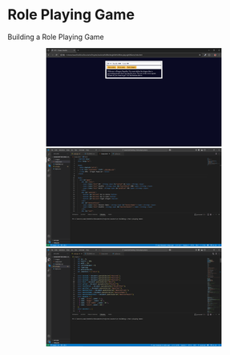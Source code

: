 # Role Playing Game
Building a Role Playing Game

<p align="center">
  <img src="./images/Screenshot (43).png" width="350" title="hover text">
  <img src="./images/Screenshot (44).png" width="350" title="hover text">
  <img src="./images/Screenshot (45).png" width="350" title="hover text">
</p>